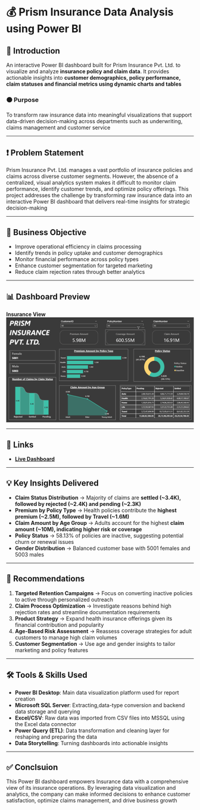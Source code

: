 # 💰 Prism Insurance Data Analysis using Power BI

## 📌 Introduction 

An interactive Power BI dashboard built for Prism Insurance Pvt. Ltd. to visualize and analyze **insurance policy and claim data**. It provides actionable insights into **customer demographics, policy performance, claim statuses and financial metrics using dynamic charts and tables**

### 🟠 Purpose

To transform raw insurance data into meaningful visualizations that support data-driven decision-making across departments such as underwriting, claims management and customer service

---

## ❗ Problem Statement

Prism Insurance Pvt. Ltd. manages a vast portfolio of insurance policies and claims across diverse customer segments. However, the absence of a centralized, visual analytics system makes it difficult to monitor claim performance, identify customer trends, and optimize policy offerings. This project addresses the challenge by transforming raw insurance data into an interactive Power BI dashboard that delivers real-time insights for strategic decision-making

---

## 🧭 Business Objective
- Improve operational efficiency in claims processing
- Identify trends in policy uptake and customer demographics
- Monitor financial performance across policy types
- Enhance customer segmentation for targeted marketing
- Reduce claim rejection rates through better analytics

---

## 📊 Dashboard Preview 

**Insurance View**
![Dashboard Overview](https://github.com/Shivam4410/Insurance-Data-Analysis-Project-Using-Power-BI/blob/main/Insurance%20View.png)

---

## 🔗 Links

- **[Live Dashboard](https://app.powerbi.com/groups/57c07301-b4a7-4a53-9825-913c7dfbda1b/reports/33797422-8b99-401d-97ac-368c7df97417/11f54ade281a61cad0a9?experience=power-bi)**

---

## 💡 Key Insights Delivered

- **Claim Status Distribution** → Majority of claims are **settled (~3.4K), followed by rejected (~2.4K) and pending (~2.3K)**
- **Premium by Policy Type** → Health policies contribute the **highest premium (~2.5M), followed by Travel (~1.6M)**
- **Claim Amount by Age Group** → Adults account for the highest **claim amount (~10M), indicating higher risk or coverage**
- **Policy Status** → 58.13% of policies are inactive, suggesting potential churn or renewal issues
- **Gender Distribution** → Balanced customer base with 5001 females and 5003 males

---

## 🎯 Recommendations

1. **Targeted Retention Campaigns** → Focus on converting inactive policies to active through personalized outreach
2. **Claim Process Optimization** → Investigate reasons behind high rejection rates and streamline documentation requirements
3. **Product Strategy** → Expand health insurance offerings given its financial contribution and popularity
4. **Age-Based Risk Assessment** → Reassess coverage strategies for adult customers to manage high claim volumes
5. **Customer Segmentation** → Use age and gender insights to tailor marketing and policy features

---

## 🛠 Tools & Skills Used

- **Power BI Desktop**:  Main data visualization platform used for report creation
- **Microsoft SQL Server**: Extracting,data-type conversion and backend data storage and querying  
- **Excel/CSV**: Raw data was imported from CSV files into MSSQL using the Excel data connector
- **Power Query (ETL)**: Data transformation and cleaning layer for reshaping and preparing the data
- **Data Storytelling**: Turning dashboards into actionable insights

---

## ✅ Conclsuion

This Power BI dashboard empowers Insurance data with a comprehensive view of its insurance operations. By leveraging data visualization and analytics, the company can make informed decisions to enhance customer satisfaction, optimize claims management, and drive business growth
